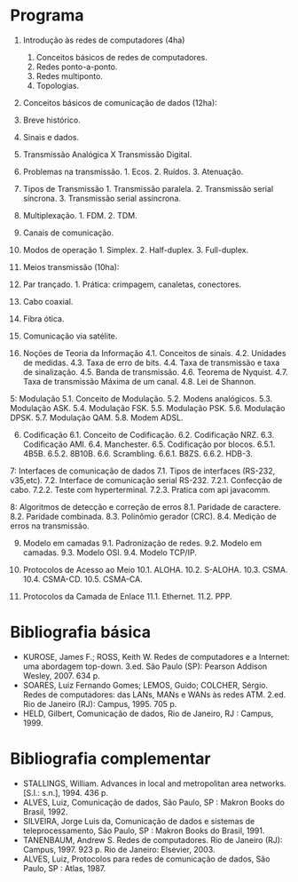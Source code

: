 # Programa
1. Introdução às redes de computadores (4ha)
	1. Conceitos básicos de redes de computadores.
	2. Redes ponto-a-ponto.
	3. Redes multiponto.
	4. Topologias.

2. Conceitos básicos de comunicação de dados (12ha):
  1. Breve histórico.
  2. Sinais e dados.
  3. Transmissão Analógica X Transmissão Digital.
  4. Problemas na transmissão.
  	1. Ecos.
		2. Ruídos.
    3. Atenuação.
  5. Tipos de Transmissão
    1. Transmissão paralela.
    2. Transmissão serial síncrona.
    3. Transmissão serial assíncrona.
  6. Multiplexação.
    1. FDM.
    2. TDM.
  7. Canais de comunicação.
  8. Modos de operação
    1. Simplex.
    2. Half-duplex.
    3. Full-duplex.

3. Meios transmissão (10ha):
  1. Par trançado.
    1. Prática: crimpagem, canaletas, conectores.
  2. Cabo coaxial.
  3. Fibra ótica.
  4. Comunicação via satélite.

4. Noções de Teoria da Informação
4.1. Conceitos de sinais.
4.2. Unidades de medidas.
4.3. Taxa de erro de bits.
4.4. Taxa de transmissão e taxa de sinalização.
4.5. Banda de transmissão.
4.6. Teorema de Nyquist.
4.7. Taxa de transmissão Máxima de um canal.
4.8. Lei de Shannon.

5: Modulação
5.1. Conceito de Modulação.
5.2. Modens analógicos.
5.3. Modulação ASK.
5.4. Modulação FSK.
5.5. Modulação PSK.
5.6. Modulação DPSK.
5.7. Modulação QAM.
5.8. Modem ADSL.

6. Codificação
6.1. Conceito de Codificação.
6.2. Codificação NRZ.
6.3. Codificação AMI.
6.4. Manchester.
6.5. Codificação por blocos.
6.5.1. 4B5B.
6.5.2. 8B10B.
6.6. Scrambling.
6.6.1. B8ZS.
6.6.2. HDB-3.

7: Interfaces de comunicação de dados
7.1. Tipos de interfaces (RS-232, v35,etc).
7.2. Interface de comunicação serial RS-232.
7.2.1. Confecção de cabo.
7.2.2. Teste com hyperterminal.
7.2.3. Pratica com api javacomm.

8: Algoritmos de detecção e correção de erros
8.1. Paridade de caractere.
8.2. Paridade combinada.
8.3. Polinômio gerador (CRC).
8.4. Medição de erros na transmissão.

9. Modelo em camadas
9.1. Padronização de redes.
9.2. Modelo em camadas.
9.3. Modelo OSI.
9.4. Modelo TCP/IP.

10. Protocolos de Acesso ao Meio
10.1. ALOHA.
10.2. S-ALOHA.
10.3. CSMA.
10.4. CSMA-CD.
10.5. CSMA-CA.

11. Protocolos da Camada de Enlace
11.1. Ethernet.
11.2. PPP.

# Bibliografia básica
- KUROSE, James F.; ROSS, Keith W. Redes de computadores e a Internet: uma abordagem top-down. 3.ed. São Paulo (SP): Pearson Addison Wesley, 2007. 634 p.
- SOARES, Luiz Fernando Gomes; LEMOS, Guido; COLCHER, Sérgio. Redes de computadores: das LANs, MANs e WANs às redes ATM. 2.ed. Rio de Janeiro (RJ): Campus, 1995. 705 p.
- HELD, Gilbert, Comunicação de dados, Rio de Janeiro, RJ : Campus, 1999.


# Bibliografia complementar
- STALLINGS, William. Advances in local and metropolitan area networks. [S.l.: s.n.], 1994. 436 p.
- ALVES, Luiz, Comunicação de dados, São Paulo, SP : Makron Books do Brasil, 1992.
- SILVEIRA, Jorge Luis da, Comunicação de dados e sistemas de teleprocessamento, São Paulo, SP : Makron Books do Brasil, 1991.
- TANENBAUM, Andrew S. Redes de computadores. Rio de Janeiro (RJ): Campus, 1997. 923 p. Rio de Janeiro: Elsevier, 2003.
- ALVES, Luiz, Protocolos para redes de comunicação de dados, São Paulo, SP : Atlas, 1987. 
